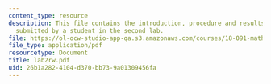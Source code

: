 ```yaml
---
content_type: resource
description: This file contains the introduction, procedure and results of an experiment
  submitted by a student in the second lab.
file: https://ol-ocw-studio-app-qa.s3.amazonaws.com/courses/18-091-mathematical-exposition-spring-2005/26b1a2824104d370bb739a01309456fa_lab2rw.pdf
file_type: application/pdf
resourcetype: Document
title: lab2rw.pdf
uid: 26b1a282-4104-d370-bb73-9a01309456fa
---
```

